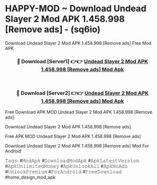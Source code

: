 # HAPPY-MOD ~ Download Undead SIayer 2 Mod APK 1.458.998 [Remove ads] - (sq6io)
Download Undead SIayer 2 Mod APK 1.458.998 [Remove ads] Free Mod APK

<div align="center">
<h3>🔴 Download [Server1] 👉👉 <a href="https://apk-comot.site?title=Undead_SIayer_2_Mod_APK_1.458.998_[Remove_ads]">Undead SIayer 2 Mod APK 1.458.998 [Remove ads] Mod Apk</a></h3><br>

<h3>🔴 Download [Server2] 👉👉 <a href="https://apk-comot.site?title=Undead_SIayer_2_Mod_APK_1.458.998_[Remove_ads]">Undead SIayer 2 Mod APK 1.458.998 [Remove ads] Mod Apk</a></h3>
</div>


Free Download APK MOD Undead SIayer 2 Mod APK 1.458.998 [Remove ads]

Download Undead SIayer 2 Mod APK 1.458.998 [Remove ads] 

Free APK MOD Undead SIayer 2 Mod APK 1.458.998 [Remove ads] 

Download Undead SIayer 2 Mod APK 1.458.998 [Remove ads] Mod For Android

𝚃𝚊𝚐𝚜: #𝙼𝚘𝚍𝙰𝚙𝚔 #𝙳𝚘𝚠𝚗𝚕𝚘𝚊𝚍𝙼𝚘𝚍𝙰𝚙𝚔 #𝙰𝚙𝚔𝙻𝚊𝚝𝚎𝚜𝚝𝚅𝚎𝚛𝚜𝚒𝚘𝚗 #𝙰𝚙𝚔𝚄𝚗𝚕𝚒𝚖𝚒𝚝𝚎𝚍𝙼𝚘𝚗𝚎𝚢 #𝙰𝚙𝚔𝚄𝚗𝚕𝚘𝚌𝚔𝙰𝚕𝚕 #𝙰𝚙𝚔𝙽𝚘𝙰𝚍𝚜 #𝚄𝚗𝚕𝚘𝚌𝚔𝙿𝚛𝚎𝚖𝚒𝚞𝚖 #𝙵𝚘𝚛𝙰𝚗𝚍𝚛𝚘𝚒𝚍 #𝙵𝚛𝚎𝚎𝙳𝚘𝚠𝚗𝚕𝚘𝚊𝚍 #home_design_mod_apk